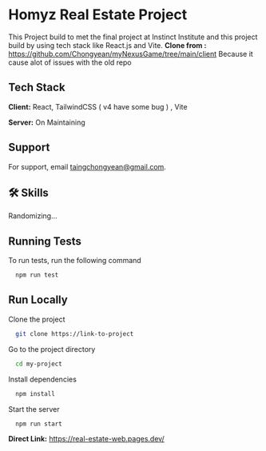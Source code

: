 
# Homyz Real Estate Project

This Project build to met the final project at Instinct Institute and this project build by using tech stack like React.js and Vite.
**Clone from :** https://github.com/Chongyean/myNexusGame/tree/main/client
Because it cause alot of issues with the old repo


## Tech Stack

**Client:** React, TailwindCSS ( v4 have some bug )  , Vite

**Server:** On Maintaining


## Support

For support, email taingchongyean@gmail.com.


## 🛠 Skills
Randomizing...


## Running Tests

To run tests, run the following command

```bash
  npm run test
```


## Run Locally

Clone the project

```bash
  git clone https://link-to-project
```

Go to the project directory

```bash
  cd my-project
```

Install dependencies

```bash
  npm install
```

Start the server

```bash
  npm run start
```
**Direct Link:** https://real-estate-web.pages.dev/
 

